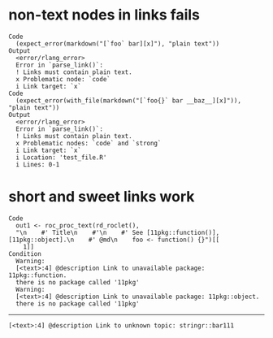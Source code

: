 # non-text nodes in links fails

    Code
      (expect_error(markdown("[`foo` bar][x]"), "plain text"))
    Output
      <error/rlang_error>
      Error in `parse_link()`:
      ! Links must contain plain text.
      x Problematic node: `code`
      i Link target: `x`
    Code
      (expect_error(with_file(markdown("[`foo{}` bar __baz__][x]")), "plain text"))
    Output
      <error/rlang_error>
      Error in `parse_link()`:
      ! Links must contain plain text.
      x Problematic nodes: `code` and `strong`
      i Link target: `x`
      i Location: 'test_file.R'
      i Lines: 0-1

# short and sweet links work

    Code
      out1 <- roc_proc_text(rd_roclet(),
      "\n    #' Title\n    #'\n    #' See [11pkg::function()], [11pkg::object].\n    #' @md\n    foo <- function() {}")[[
        1]]
    Condition
      Warning:
      [<text>:4] @description Link to unavailable package: 11pkg::function.
      there is no package called '11pkg'
      Warning:
      [<text>:4] @description Link to unavailable package: 11pkg::object.
      there is no package called '11pkg'

---

    [<text>:4] @description Link to unknown topic: stringr::bar111


